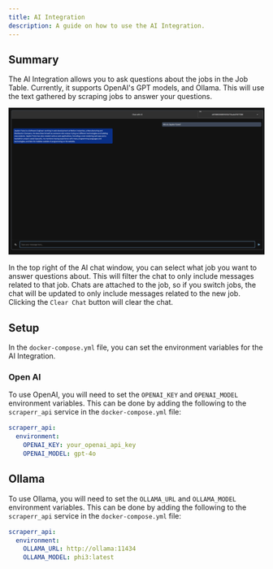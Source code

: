 ```yaml
---
title: AI Integration
description: A guide on how to use the AI Integration.
---
```


## Summary

The AI Integration allows you to ask questions about the jobs in the Job Table. Currently, it supports OpenAI's GPT models, and Ollama. This will use the text gathered by scraping jobs to answer your questions.

![AI Integration](../../../assets/images/ai.png)

In the top right of the AI chat window, you can select what job you want to answer questions about. This will filter the chat to only include messages related to that job. Chats are attached to the job, so if you switch jobs, the chat will be updated to only include messages related to the new job. Clicking the `Clear Chat` button will clear the chat.

## Setup 

In the `docker-compose.yml` file, you can set the environment variables for the AI Integration.

### Open AI

To use OpenAI, you will need to set the `OPENAI_KEY` and `OPENAI_MODEL` environment variables. This can be done by adding the following to the `scraperr_api` service in the `docker-compose.yml` file:

```yaml
scraperr_api:
  environment:
    OPENAI_KEY: your_openai_api_key
    OPENAI_MODEL: gpt-4o
```

## Ollama

To use Ollama, you will need to set the `OLLAMA_URL` and `OLLAMA_MODEL` environment variables. This can be done by adding the following to the `scraperr_api` service in the `docker-compose.yml` file:

```yaml
scraperr_api:
  environment:
    OLLAMA_URL: http://ollama:11434
    OLLAMA_MODEL: phi3:latest
```
